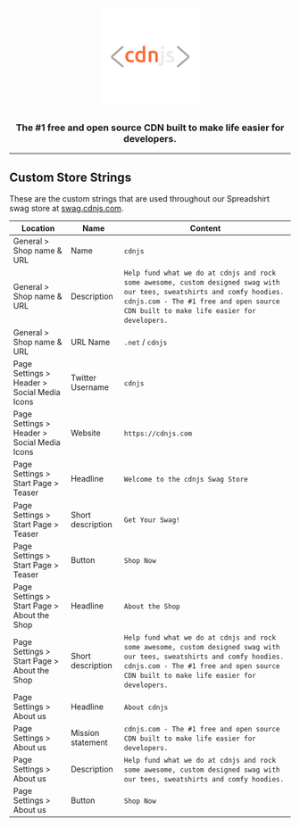 <h1 align="center">
    <a href="https://cdnjs.com"><img src="https://raw.githubusercontent.com/cdnjs/brand/master/logo/standard/light-512.png" width="175px" alt="< cdnjs >"></a>
</h1>
 
<h3 align="center">The #1 free and open source CDN built to make life easier for developers.</h3>

---

## Custom Store Strings

These are the custom strings that are used throughout our Spreadshirt swag store at
[swag.cdnjs.com](https://swag.cdnjs.com).

| Location | Name | Content |
|----------|------|---------|
| General > Shop name & URL | Name | `cdnjs` |
| General > Shop name & URL | Description | `Help fund what we do at cdnjs and rock some awesome, custom designed swag with our tees, sweatshirts and comfy hoodies. cdnjs.com - The #1 free and open source CDN built to make life easier for developers.` |
| General > Shop name & URL | URL Name | `.net` / `cdnjs` |
| Page Settings > Header > Social Media Icons | Twitter Username | `cdnjs` |
| Page Settings > Header > Social Media Icons | Website | `https://cdnjs.com` |
| Page Settings > Start Page > Teaser | Headline | `Welcome to the cdnjs Swag Store` |
| Page Settings > Start Page > Teaser | Short description | `Get Your Swag!` |
| Page Settings > Start Page > Teaser | Button | `Shop Now` |
| Page Settings > Start Page > About the Shop | Headline | `About the Shop` |
| Page Settings > Start Page > About the Shop | Short description | `Help fund what we do at cdnjs and rock some awesome, custom designed swag with our tees, sweatshirts and comfy hoodies. cdnjs.com - The #1 free and open source CDN built to make life easier for developers.` |
| Page Settings > About us | Headline | `About cdnjs` |
| Page Settings > About us | Mission statement | `cdnjs.com - The #1 free and open source CDN built to make life easier for developers.` |
| Page Settings > About us | Description | `Help fund what we do at cdnjs and rock some awesome, custom designed swag with our tees, sweatshirts and comfy hoodies.` |
| Page Settings > About us | Button | `Shop Now` |
